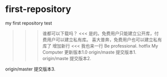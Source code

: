 # first-repository
my first repository test
>>> 谁都可以下载吗？
<<< 是的。免费用户只能建立公开库，付费用户可以建立私有库。
>>> 喜大普奔，免费用户也可以建立私有库了
>>> 增加新行
<<< 我也来一行
Be professional.
hotfix
My Computer 更新版本1.0
origin/maste 提交版本1.
origin/maste 提交版本2.


origin/master 提交版本3.
